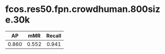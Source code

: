 # fcos.res50.fpn.crowdhuman.800size.30k

|  AP   |  mMR  |  Recall  |
|:-----:|:-----:|:--------:|
| 0.860 | 0.552 |  0.941   |
